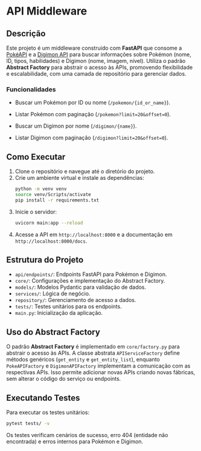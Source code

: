# API Middleware

## Descrição
Este projeto é um middleware construído com **FastAPI** que consome a [PokéAPI](https://pokeapi.co/) e a [Digimon API](https://digimon-api.vercel.app/) para buscar informações sobre Pokémon (nome, ID, tipos, habilidades) e Digimon (nome, imagem, nível). 
Utiliza o padrão **Abstract Factory** para abstrair o acesso às APIs, promovendo flexibilidade e escalabilidade, com uma camada de repositório para gerenciar dados.

### Funcionalidades
- Buscar um Pokémon por ID ou nome (`/pokemon/{id_or_name}`).
- Listar Pokémon com paginação (`/pokemon?limit=20&offset=0`).

- Buscar um Digimon por nome (`/digimon/{name}`).
- Listar Digimon com paginação (`/digimon?limit=20&offset=0`).

## Como Executar
1. Clone o repositório e navegue até o diretório do projeto.
2. Crie um ambiente virtual e instale as dependências:
   ```bash
   python -m venv venv
   source venv/Scripts/activate
   pip install -r requirements.txt
   ```
3. Inicie o servidor:
   ```bash
   uvicorn main:app --reload
   ```
4. Acesse a API em `http://localhost:8000` e a documentação em `http://localhost:8000/docs`.

## Estrutura do Projeto
- `api/endpoints/`: Endpoints FastAPI para Pokémon e Digimon.
- `core/`: Configurações e implementação do Abstract Factory.
- `models/`: Modelos Pydantic para validação de dados.
- `services/`: Lógica de negócio.
- `repository/`: Gerenciamento de acesso a dados.
- `tests/`: Testes unitários para os endpoints.
- `main.py`: Inicialização da aplicação.

## Uso do Abstract Factory
O padrão **Abstract Factory** é implementado em `core/factory.py` para abstrair o acesso às APIs.
A classe abstrata `APIServiceFactory` define métodos genéricos (`get_entity` e `get_entity_list`), enquanto `PokeAPIFactory` e `DigimonAPIFactory` implementam a comunicação com as respectivas APIs.
Isso permite adicionar novas APIs criando novas fábricas, sem alterar o código do serviço ou endpoints.

## Executando Testes
Para executar os testes unitários:
```bash
pytest tests/ -v
```
Os testes verificam cenários de sucesso, erro 404 (entidade não encontrada) e erros internos para Pokémon e Digimon.